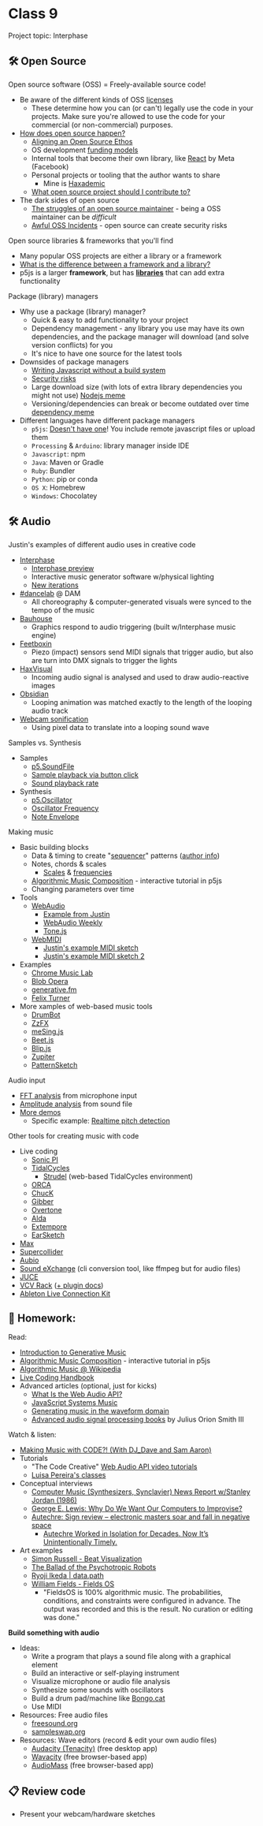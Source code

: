 # Class 9

Project topic: Interphase

## 🛠️ Open Source

Open source software (OSS) = Freely-available source code!

* Be aware of the different kinds of OSS [licenses](https://opensource.org/licenses)
  * These determine how you can (or can't) legally use the code in your projects. Make sure you're allowed to use the code for your commercial (or non-commercial) purposes.
* [How does open source happen?](http://opensource.guide/)
  * [Aligning an Open Source Ethos](https://opensourceethos.net/)
  * OS development [funding models](https://mkaz.blog/misc/open-souce-funding-models/)
  * Internal tools that become their own library, like [React](https://react.dev/) by Meta (Facebook)
  * Personal projects or tooling that the author wants to share
    * Mine is [Haxademic](https://github.com/cacheflowe/haxademic)
  * [What open source project should I contribute to?](https://kentcdodds.com/blog/what-open-source-project-should-i-contribute-to)
* The dark sides of open source
  * [The struggles of an open source maintainer](http://antirez.com/news/129) - being a OSS maintainer can be *difficult*
  * [Awful OSS Incidents](https://github.com/PayDevs/awful-oss-incidents) - open source can create security risks

Open source libraries & frameworks that you'll find

* Many popular OSS projects are either a library or a framework
* [What is the difference between a framework and a library?](https://www.youtube.com/watch?v=D_MO9vIRBcA)
* p5js is a larger **framework**, but has **[libraries](https://p5js.org/libraries/)** that can add extra functionality

Package (library) managers

* Why use a package (library) manager?
  * Quick & easy to add functionality to your project
  * Dependency management - any library you use may have its own dependencies, and the package manager will download (and solve version conflicts) for you
  * It's nice to have one source for the latest tools
* Downsides of package managers
  * [Writing Javascript without a build system](https://jvns.ca/blog/2023/02/16/writing-javascript-without-a-build-system/)
  * [Security risks](https://arstechnica.com/information-technology/2021/09/npm-package-with-3-million-weekly-downloads-had-a-severe-vulnerability/)
  * Large download size (with lots of extra library dependencies you might not use) [Nodejs meme](../images/node-modules-meme.png)
  * Versioning/dependencies can break or become outdated over time [dependency meme](../images/get-old-repo-to-run.png)
* Different languages have different package managers
  * `p5js`: [Doesn't have one](https://p5js.org/libraries/)! You include remote javascript files or upload them
  * `Processing` & `Arduino`: library manager inside IDE
  * `Javascript`: npm
  * `Java`: Maven or Gradle
  * `Ruby`: Bundler
  * `Python`: pip or conda
  * `OS X`: Homebrew
  * `Windows`: Chocolatey

## 🛠️ Audio

Justin's examples of different audio uses in creative code

* [Interphase](https://cacheflowe.com/code/installation/interphase)
  * [Interphase preview](https://cacheflowe.com/images/code/installation/cacheflowe-interphase-jenise-jensen-wave-8195.jpg)
  * Interactive music generator software w/physical lighting
  * [New iterations](https://www.instagram.com/p/Cy0wLwZrt6m/)
* [#dancelab](https://cacheflowe.com/code/installation/dancelab-dam) @ DAM
  * All choreography & computer-generated visuals were synced to the tempo of the music
* [Bauhouse](https://cacheflowe.com/art/digital/bauhouse) 
  * Graphics respond to audio triggering (built w/Interphase music engine)
* [Feetboxin](https://cacheflowe.com/code/lab/feetboxin)
  * Piezo (impact) sensors send MIDI signals that trigger audio, but also are turn into DMX signals to trigger the lights
* [HaxVisual](https://cacheflowe.com/code/lab/haxvisual-audioreactive-vj-software)
  * Incoming audio signal is analysed and used to draw audio-reactive images
* [Obsidian](https://cacheflowe.com/art/digital/obsidian)
  * Looping animation was matched exactly to the length of the looping audio track
* [Webcam sonification](https://www.instagram.com/p/CIytqIxljZG/)
  * Using pixel data to translate into a looping sound wave

Samples vs. Synthesis

* Samples
  * [p5.SoundFile](https://p5js.org/reference/p5.sound/p5.SoundFile/)
  * [Sample playback via button click](https://editor.p5js.org/p5/sketches/Sound:_Sound_Effect)
  * [Sound playback rate](https://editor.p5js.org/p5/sketches/Sound:_Manipulate_Sound)
* Synthesis
  * [p5.Oscillator](https://p5js.org/reference/p5.sound/p5.Oscillator/)
  * [Oscillator Frequency](https://editor.p5js.org/p5/sketches/Sound:_Oscillator_Waveform)
  * [Note Envelope](https://editor.p5js.org/p5/sketches/Sound:_Note_Envelope)

Making music

* Basic building blocks
  * Data & timing to create "[sequencer](https://step-sequencer.afuh.dev/)" patterns ([author info](https://afuh.dev/step-sequencer/))
  * Notes, chords & scales
    * [Scales](https://editor.p5js.org/p5/sketches/Hello_P5:_song) & [frequencies](https://www.translatorscafe.com/unit-converter/en-US/calculator/note-frequency/)
  * [Algorithmic Music Composition](https://junshern.github.io/algorithmic-music-tutorial/) - interactive tutorial in p5js
  * Changing parameters over time
* Tools
  * [WebAudio](https://webaudioapi.com/samples/)
    * [Example from Justin](http://cacheflowe.github.io/audio-hax/)
    * [WebAudio Weekly](https://www.webaudioweekly.com/)
    * [Tone.js](https://tonejs.github.io/examples/)
  * [WebMIDI](https://www.onlinemusictools.com/webmiditest/)
    * [Justin's example MIDI sketch](https://editor.p5js.org/cacheflowe/sketches/xuGYeJnZY)
    * [Justin's example MIDI sketch 2](https://editor.p5js.org/cacheflowe/sketches/iFMtaetat)
* Examples
  * [Chrome Music Lab](https://musiclab.chromeexperiments.com/)
  * [Blob Opera](https://artsandculture.google.com/experiment/blob-opera/AAHWrq360NcGbw)
  * [generative.fm](https://generative.fm/)
  * [Felix Turner](https://twitter.com/felixturner/status/1569821623133556737)
* More xamples of web-based music tools
  * [DrumBot](https://twitter.com/notwaldorf/status/1201599495244537858)
  * [ZzFX](https://github.com/KilledByAPixel/ZzFX)
  * [meSing.js](http://usdivad.com/mesing/)
  * [Beet.js](http://zya.github.io/beet.js/)
  * [Blip.js](http://jshanley.github.io/blip/)
  * [Zupiter](https://pointersgonewild.com/2019/10/06/zupiter-a-web-based-modular-synthesizer/)
  * [PatternSketch](https://patternsketch.com/)


Audio input

* [FFT analysis](https://editor.p5js.org/p5/sketches/Sound:_FFT_Spectrum) from microphone input
* [Amplitude analysis](https://editor.p5js.org/p5/sketches/Sound:_Amplitude_Analysis) from sound file
* [More demos](https://therewasaguy.github.io/p5-music-viz/)
  * Specific example: [Realtime pitch detection](https://therewasaguy.github.io/p5-music-viz/demos/06c_autoCorrelation_PitchTrack/)

Other tools for creating music with code

* Live coding
  * [Sonic PI](http://sonic-pi.net/)
  * [TidalCycles](https://tidalcycles.org/)
    * [Strudel](https://strudel.cc/workshop/getting-started/) (web-based TidalCycles environment)
  * [ORCA](https://github.com/hundredrabbits/Orca)
  * [ChucK](http://chuck.cs.princeton.edu/)
  * [Gibber](https://gibber.cc/)
  * [Overtone](http://overtone.github.io/)
  * [Alda](https://alda.io/)
  * [Extempore](https://extemporelang.github.io/)
  * [EarSketch](http://earsketch.gatech.edu/landing/)
* [Max](https://cycling74.com/products/max/)
* [Supercollider](http://supercollider.github.io/)
* [Aubio](https://aubio.org/)
* [Sound eXchange](http://sox.sourceforge.net/) (cli conversion tool, like ffmpeg but for audio files)
* [JUCE](https://juce.com/)
* [VCV Rack](https://vcvrack.com/Prototype) ([+ plugin docs](https://vcvrack.com/manual/PluginDevelopmentTutorial))
* [Ableton Live Connection Kit](https://www.ableton.com/en/packs/connection-kit/)


## 📝 Homework:

Read:

* [Introduction to Generative Music](https://medium.com/@alexbainter/introduction-to-generative-music-91e00e4dba11)
* [Algorithmic Music Composition](https://junshern.github.io/algorithmic-music-tutorial/) - interactive tutorial in p5js
* [Algorithmic Music @ Wikipedia](http://en.wikipedia.org/wiki/Algorithmic_music)
* [Live Coding Handbook](https://livecodingbook.toplap.org/)
* Advanced articles (optional, just for kicks)
  * [What Is the Web Audio API?](https://teropa.info/blog/2016/08/19/what-is-the-web-audio-api.html)
  * [JavaScript Systems Music](https://teropa.info/blog/2016/07/28/javascript-systems-music.html)
  * [Generating music in the waveform domain](https://benanne.github.io/2020/03/24/audio-generation.html)
  * [Advanced audio signal processing books](https://ccrma.stanford.edu/~jos/) by Julius Orion Smith III

Watch & listen:

* [Making Music with CODE?! (With DJ_Dave and Sam Aaron)](https://www.youtube.com/watch?v=vuSZQnkOB_Y)
* Tutorials
  * "The Code Creative" [Web Audio API video tutorials](https://www.youtube.com/playlist?list=PLMPgoZdlPumc_llMSynz5BqT8dTwr5sZ2)
  * [Luisa Pereira's classes](https://www.luisapereira.net/teaching/)
* Conceptual interviews
  * [Computer Music (Synthesizers, Synclavier) News Report w/Stanley Jordan (1986)](https://www.youtube.com/watch?v=duMStO826W0)
  * [George E. Lewis: Why Do We Want Our Computers to Improvise?](https://www.youtube.com/watch?v=wDP8FsjyCaA)
  * [Autechre: Sign review – electronic masters soar and fall in negative space](https://www.theguardian.com/music/2020/oct/16/autechre-sign-review-warp)
    * [Autechre Worked in Isolation for Decades. Now It’s Unintentionally Timely.](https://www.nytimes.com/2020/10/13/arts/music/autechre-sign-interview.html)
* Art examples
  * [Simon Russell - Beat Visualization](https://vimeo.com/687076688)
  * [The Ballad of the Psychotropic Robots](https://www.youtube.com/watch?v=nhq6wzgFEXc)
  * [Ryoji Ikeda | data.path](https://www.soundart.zone/ryoji-ikeda-data-path/)
  * [William Fields - Fields OS](https://williamfields.bandcamp.com/album/fieldsos)
    * "FieldsOS is 100% algorithmic music. The probabilities, conditions, and constraints were configured in advance. The output was recorded and this is the result. No curation or editing was done."

**Build something with audio**

* Ideas:
  * Write a program that plays a sound file along with a graphical element
  * Build an interactive or self-playing instrument
  * Visualize microphone or audio file analysis
  * Synthesize some sounds with oscillators
  * Build a drum pad/machine like [Bongo.cat](https://bongo.cat/)
  * Use MIDI
* Resources: Free audio files
  * [freesound.org](https://freesound.org/)
  * [sampleswap.org](https://sampleswap.org/)
* Resources: Wave editors (record & edit your own audio files)
  * [Audacity (Tenacity)](https://tenacityaudio.org/) (free desktop app)
  * [Wavacity](https://wavacity.com/) (free browser-based app)
  * [AudioMass](https://audiomass.co/) (free browser-based app)

## 📋 Review code

* Present your webcam/hardware sketches


